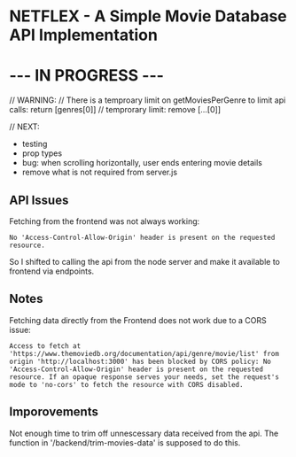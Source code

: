 # NETFLEX - A Simple Movie Database API Implementation

# --- IN PROGRESS ---

// WARNING:
// There is a temproary limit on getMoviesPerGenre to limit api calls:
    return [genres[0]] // temprorary limit: remove [...[0]]



// NEXT:
- testing
- prop types
- bug: when scrolling horizontally, user ends entering movie details
- remove what is not required from server.js


## API Issues

Fetching from the frontend was not always working:

```
No 'Access-Control-Allow-Origin' header is present on the requested resource.
```

So I shifted to calling the api from the node server and make it available to frontend via endpoints.



## Notes

Fetching data directly from the Frontend does not work due to a CORS issue:
```
Access to fetch at 'https://www.themoviedb.org/documentation/api/genre/movie/list' from origin 'http://localhost:3000' has been blocked by CORS policy: No 'Access-Control-Allow-Origin' header is present on the requested resource. If an opaque response serves your needs, set the request's mode to 'no-cors' to fetch the resource with CORS disabled.
```

## Imporovements

Not enough time to trim off unnescessary data received from the api. The function in '/backend/trim-movies-data' is supposed to do this.